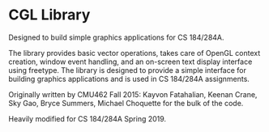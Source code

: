 # CGL Library 
Designed to build simple graphics applications for CS 184/284A.

The library provides basic vector operations, takes care of OpenGL context creation, window event handling, and an on-screen text display interface using freetype. The library is designed to provide a simple interface for building graphics applications and is used in CS 184/284A assignments.

Originally written by CMU462 Fall 2015: 
Kayvon Fatahalian, Keenan Crane,
Sky Gao, Bryce Summers, Michael Choquette
 for the bulk of the code.

Heavily modified for CS 184/284A Spring 2019.

